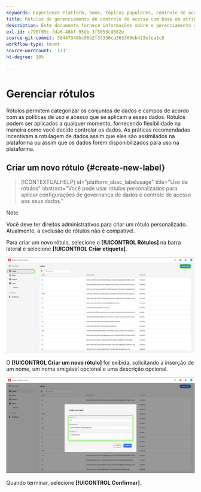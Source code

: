 ```yaml
---
keywords: Experience Platform, home, tópicos populares, controle de acesso, controle de acesso baseado em atributos, ABAC
title: Rótulos de gerenciamento de controle de acesso com base em atributos
description: Este documento fornece informações sobre o gerenciamento de rótulos por meio da interface de Permissões no Adobe Experience Cloud
exl-id: c790f09c-fda6-48bf-95db-3f5053cd882e
source-git-commit: 38447348bc96b2f3f330ca363369eb423efea1c8
workflow-type: tm+mt
source-wordcount: '173'
ht-degree: 10%

---
```


# Gerenciar rótulos

Rótulos permitem categorizar os conjuntos de dados e campos de acordo com as políticas de uso e acesso que se aplicam a esses dados. Rótulos podem ser aplicados a qualquer momento, fornecendo flexibilidade na maneira como você decide controlar os dados. As práticas recomendadas incentivam a rotulagem de dados assim que eles são assimilados na plataforma ou assim que os dados forem disponibilizados para uso na plataforma.

## Criar um novo rótulo {#create-new-label}

>[!CONTEXTUALHELP]
>id="platform_abac_labelusage"
>title="Uso de rótulos"
>abstract="Você pode usar rótulos personalizados para aplicar configurações de governança de dados e controle de acesso aos seus dados."

>[!NOTE]
>
>Você deve ter direitos administrativos para criar um rótulo personalizado. Atualmente, a exclusão de rótulos não é compatível.

Para criar um novo rótulo, selecione o **[!UICONTROL Rótulos]** na barra lateral e selecione **[!UICONTROL Criar etiqueta]**.

![flac-new-label](../../images/flac-ui/create-label.png)

O **[!UICONTROL Criar um novo rótulo]** for exibida, solicitando a inserção de um nome, um nome amigável opcional e uma descrição opcional.

![new-label-info](../../images/flac-ui/new-label-info.png)

Quando terminar, selecione **[!UICONTROL Confirmar]**.
